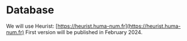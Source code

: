 # Database

We will use Heurist: [https://heurist.huma-num.fr](https://heurist.huma-num.fr) First version will be published in February 2024.